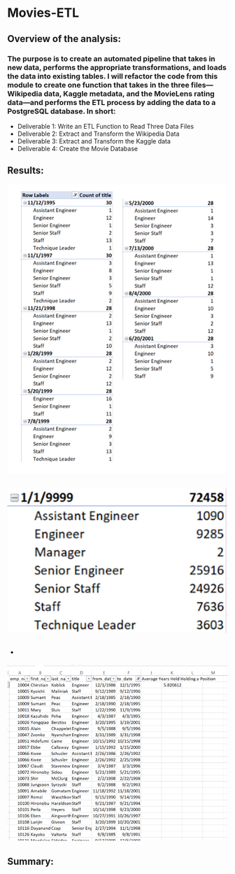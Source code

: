 # Movies-ETL
## Overview of the analysis:
### The purpose is to create an automated pipeline that takes in new data, performs the appropriate transformations, and loads the data into existing tables. I will refactor the code from this module to create one function that takes in the three files—Wikipedia data, Kaggle metadata, and the MovieLens rating data—and performs the ETL process by adding the data to a PostgreSQL database. In short:
* Deliverable 1: Write an ETL Function to Read Three Data Files
* Deliverable 2: Extract and Transform the Wikipedia Data
* Deliverable 3: Extract and Transform the Kaggle data
* Deliverable 4: Create the Movie Database
## Results:

###### ![Retire_Per_Year](https://github.com/raineytracyn/Pewlett-Hackard-Analysis/blob/main/Images/Retire_Per_Year.png)

###### ![HR_Errors](https://github.com/raineytracyn/Pewlett-Hackard-Analysis/blob/main/Images/HR_Errors.png)
* 
###### ![Average_Years_Job_Held](https://github.com/raineytracyn/Pewlett-Hackard-Analysis/blob/main/Images/Average_Years_Job_Held.png)
## Summary:
### 
